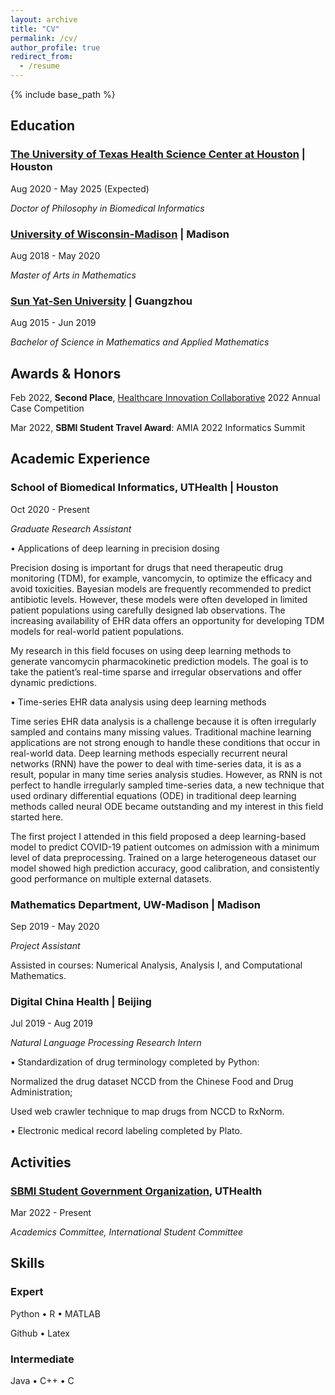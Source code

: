 ```yaml
---
layout: archive
title: "CV"
permalink: /cv/
author_profile: true
redirect_from:
  - /resume
---
```


{% include base_path %}


## Education

### [The University of Texas Health Science Center at Houston](https://www.uth.edu/) | Houston                               

Aug 2020 - May 2025 (Expected)

*Doctor of Philosophy in Biomedical Informatics* 


### [University of Wisconsin-Madison](https://www.wisc.edu/) | Madison                               

Aug 2018 - May 2020

*Master of Arts in Mathematics*


### [Sun Yat-Sen University](http://www.sysu.edu.cn/en/index.htm) | Guangzhou                                      

Aug 2015 - Jun 2019

*Bachelor of Science in Mathematics and Applied Mathematics*


## Awards & Honors

Feb 2022, **Second Place**, [Healthcare Innovation Collaborative](https://www.txhic.com/) 2022 Annual Case Competition

Mar 2022, **SBMI Student Travel Award**: AMIA 2022 Informatics Summit


## Academic Experience                                  

### School of Biomedical Informatics, UTHealth | Houston

Oct 2020 - Present

*Graduate Research Assistant*

• Applications of deep learning in precision dosing

Precision dosing is important for drugs that need therapeutic drug monitoring (TDM), for example, vancomycin, to optimize the efficacy and avoid toxicities. Bayesian models are frequently recommended to predict antibiotic levels. However, these models were often developed in limited patient populations using carefully designed lab observations. The increasing availability of EHR data offers an opportunity for developing TDM models for real-world patient populations.

My research in this field focuses on using deep learning methods to generate vancomycin pharmacokinetic prediction models. The goal is to take the patient’s real-time sparse and irregular observations and offer dynamic predictions.

• Time-series EHR data analysis using deep learning methods

Time series EHR data analysis is a challenge because it is often irregularly sampled and contains many missing values. Traditional machine learning applications are not strong enough to handle these conditions that occur in real-world data. Deep learning methods especially recurrent neural networks (RNN) have the power to deal with time-series data, it is as a result, popular in many time series analysis studies. However, as RNN is not perfect to handle irregularly sampled time-series data, a new technique that used ordinary differential equations (ODE) in traditional deep learning methods called neural ODE became outstanding and my interest in this field started here. 

The first project I attended in this field proposed a deep learning-based model to predict COVID-19 patient outcomes on admission with a minimum level of data preprocessing. Trained on a large heterogeneous dataset our model showed high prediction accuracy, good calibration, and consistently good performance on multiple external datasets.


### Mathematics Department, UW-Madison | Madison

Sep 2019 - May 2020

*Project Assistant*

Assisted in courses: Numerical Analysis, Analysis I, and Computational Mathematics. 


### Digital China Health | Beijing 

Jul 2019 - Aug 2019

*Natural Language Processing Research Intern*

• Standardization of drug terminology completed by Python: 

Normalized the drug dataset NCCD from the Chinese Food and Drug Administration;

Used web crawler technique to map drugs from NCCD to RxNorm.

• Electronic medical record labeling completed by Plato.


## Activities

### [SBMI Student Government Organization](https://sbmi.uth.edu/current-students/sgo.htm), UTHealth

Mar 2022 - Present

*Academics Committee, International Student Committee*

## Skills

### Expert
Python • R • MATLAB

Github • Latex

### Intermediate

Java • C++ • C

